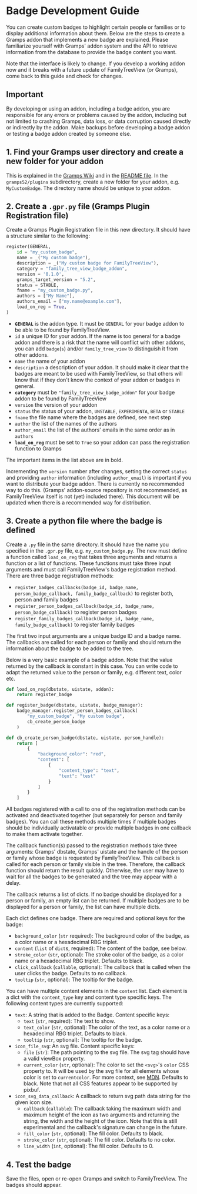 # Badge Development Guide

You can create custom badges to highlight certain people or families or to display additional information about them. Below are the steps to create a Gramps addon that implements a new badge are explained. Please familiarize yourself with Gramps' addon system and the API to retrieve information from the database to provide the badge content you want.

Note that the interface is likely to change. If you develop a working addon now and it breaks with a future update of FamilyTreeView (or Gramps), come back to this guide and check for changes.

## Important

By developing or using an addon, including a badge addon, you are responsible for any errors or problems caused by the addon, including but not limited to crashing Gramps, data loss, or data corruption caused directly or indirectly by the addon. Make backups before developing a badge addon or testing a badge addon created by someone else. 

## 1. Find your Gramps user directory and create a new folder for your addon

This is explained in the [Gramps Wiki](https://www.gramps-project.org/wiki/index.php/Gramps_5.2_Wiki_Manual_-_User_Directory) and in the [README file](../README.md#downloading-the-source-code). In the `gramps52/plugins` subdirectory, create a new folder for your addon, e.g. `MyCustomBadge`. The directory name should be unique to your addon.

## 2. Create a `.gpr.py` file (Gramps Plugin Registration file)

Create a Gramps Plugin Registration file in this new directory. It should have a structure similar to the following:

```py
register(GENERAL,
    id = "my_custom_badge",
    name = _("My custom badge"),
    description = _("My custom badge for FamilyTreeView"),
    category = "family_tree_view_badge_addon",
    version = '0.1.0',
    gramps_target_version = "5.2",
    status = STABLE,
    fname = "my_custom_badge.py",
    authors = ["My Name"],
    authors_email = ["my.name@example.com"],
    load_on_reg = True,
)
```

- **`GENERAL`** is the addon type. It must be `GENERAL` for your badge addon to be able to be found by FamilyTreeView. 
- `id` a unique ID for your addon. If the name is too general for a badge addon and there is a risk that the name will conflict with other addons, you can add `badge`(`s`) and/or `family_tree_view` to distinguish it from other addons.
- `name` the name of your addon
- `description` a description of your addon. It should make it clear that the badges are meant to be used with FamilyTreeView, so that others will know that if they don't know the context of your addon or badges in general.
- **`category`** must be `"family_tree_view_badge_addon"` for your badge addon to be found by FamilyTreeView
- `version` the version of your addon
- `status` the status of your addon, `UNSTABLE`, `EXPERIMENTA`, `BETA` or `STABLE`
- `fname` the file name where the badges are defined, see next step
- `author` the list of the names of the authors
- `author_email` the list of the authors' emails in the same order as in `authors`
- **`load_on_reg`** must be set to `True` so your addon can pass the registration function to Gramps

The important items in the list above are in bold.

Incrementing the `version` number after changes, setting the correct `status` and providing `author` information (including `author_email`) is important if you want to distribute your badge addon. There is currently no recommended way to do this. (Gramps' addon-source repository is not recommended, as FamilyTreeView itself is not (yet) included there). This document will be updated when there is a recommended way for distribution.

## 3. Create a python file where the badge is defined

Create a `.py` file in the same directory. It should have the name you specified in the `.gpr.py` file, e.g. `my_custom_badge.py`. The new must define a function called `load_on_reg` that takes three arguments and returns a function or a list of functions. These functions must take three input arguments and must call FamilyTreeView's badge registration method.
There are three badge registration methods:

- `register_badges_callbacks(badge_id, badge_name, person_badge_callback, family_badge_callback)` to register both, person and family badges
- `register_person_badges_callback(badge_id, badge_name, person_badge_callback)` to register person badges
- `register_family_badges_callback(badge_id, badge_name, family_badge_callback)` to register family badges

The first two input arguments are a unique badge ID and a badge name. The callbacks are called for each person or family and should return the information about the badge to be added to the tree.

Below is a very basic example of a badge addon. Note that the value returned by the callback is constant in this case. You can write code to adapt the returned value to the person or family, e.g. different text, color etc.

```py
def load_on_reg(dbstate, uistate, addon):
    return register_badge

def register_badge(dbstate, uistate, badge_manager):
    badge_manager.register_person_badges_callback(
        "my_custom_badge", "My custom badge",
        cb_create_person_badge
    )

def cb_create_person_badge(dbstate, uistate, person_handle):
    return [
        {
            "background_color": "red",
            "content": [
                {
                    "content_type": "text",
                    "text": "test"
                }
            ]
        }
    ]
```

All badges registered with a call to one of the registration methods can be activated and deactivated together (but separately for person and family badges). You can call these methods multiple times if multiple badges should be individually activatable or provide multiple badges in one callback to make them activate together.

The callback function(s) passed to the registration methods take three arguments: Gramps' dbstate, Gramps' uistate and the handle of the person or family whose badge is requested by FamilyTreeView. This callback is called for each person or family visible in the tree. Therefore, the callback function should return the result quickly. Otherwise, the user may have to wait for all the badges to be generated and the tree may appear with a delay.

The callback returns a list of dicts. If no badge should be displayed for a person or family, an empty list can be returned. If multiple badges are to be displayed for a person or family, the list can have multiple dicts.

Each dict defines one badge. There are required and optional keys for the badge:
- `background_color` (`str` required): The background color of the badge, as a color name or a hexadecimal RBG triplet.
- `content` (`list` of `dict`s, required): The content of the badge, see below.
- `stroke_color` (`str`, optional): The stroke color of the badge, as a color name or a hexadecimal RBG triplet. Defaults to black.
- `click_callback` (`callable`, optional): The callback that is called when the user clicks the badge. Defaults to no callback.
- `tooltip` (`str`, optional): The tooltip for the badge.

You can have multiple content elements in the `content` list. Each element is a dict with the `content_type` key and content type specific keys. The following content types are currently supported:
- `text`: A string that is added to the Badge.
  Content specific keys:
  - `text` (`str`, required): The text to show.
  - `text_color` (`str`, optional): The color of the text, as a color name or a hexadecimal RBG triplet. Defaults to black.
  - `tooltip` (`str`, optional): The tooltip for the badge.
- `icon_file_svg`: An svg file.
  Content specific keys:
  - `file` (`str`): The path pointing to the svg file. The svg tag should have a valid viewBox property.
  - `current_color` (`str`, optional): The color to set the `<svg>`'s `color` CSS property to. It will be used by the svg file for all elements whose color is set to `currentcolor`. For more context, see [MDN](https://developer.mozilla.org/en-US/docs/Web/CSS/color_value#currentcolor_keyword). Defaults to black.
  Note that not all CSS features appear to be supported by pixbuf.
- `icon_svg_data_callback`: A callback to return svg path data string for the given icon size.
  - `callback` (`callable`): The callback taking the maximum width and maximum height of the icon as two arguments and returning the string, the width and the height of the icon. Note that this is still experimental and the callback's signature can change in the future.
  - `fill_color` (`str`, optional): The fill color. Defaults to black.
  - `stroke_color` (`str`, optional): The fill color. Defaults to no color.
  - `line_width` (`int`, optional): The fill color. Defaults to 0.


## 4. Test the badge

Save the files, open or re-open Gramps and switch to FamilyTreeView. The badges should appear.
